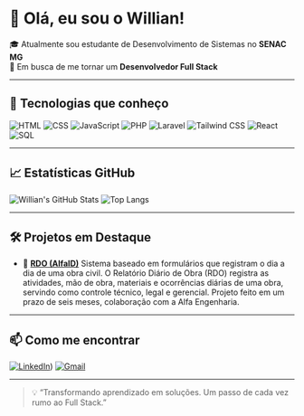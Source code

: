 # 👋 Olá, eu sou o Willian!

🎓 Atualmente sou estudante de Desenvolvimento de Sistemas no **SENAC MG**  
🎯 Em busca de me tornar um **Desenvolvedor Full Stack**

---

## 🚀 Tecnologias que conheço

![HTML](https://img.shields.io/badge/HTML5-E34F26?style=flat&logo=html5&logoColor=white)
![CSS](https://img.shields.io/badge/CSS3-1572B6?style=flat&logo=css3&logoColor=white)
![JavaScript](https://img.shields.io/badge/JavaScript-F7DF1E?style=flat&logo=javascript&logoColor=black)
![PHP](https://img.shields.io/badge/PHP-777BB4?style=flat&logo=php&logoColor=white)
![Laravel](https://img.shields.io/badge/Laravel-FF2D20?style=flat&logo=laravel&logoColor=white)
![Tailwind CSS](https://img.shields.io/badge/Tailwind_CSS-38B2AC?style=flat&logo=tailwind-css&logoColor=white)
![React](https://img.shields.io/badge/React-20232A?style=flat&logo=react&logoColor=61DAFB)
![SQL](https://img.shields.io/badge/SQL-4479A1?style=flat&logo=mysql&logoColor=white)

---

## 📈 Estatísticas GitHub

![Willian's GitHub Stats](https://github-readme-stats.vercel.app/api?username=vianawill&show_icons=true&theme=tokyonight)
![Top Langs](https://github-readme-stats.vercel.app/api/top-langs/?username=vianawill&layout=compact&theme=tokyonight)

---

## 🛠 Projetos em Destaque

- 📌 [**RDO (AlfaID)**]([https://github.com/vianawill/VIANAforms](https://github.com/vianawill/Rdo---29.04.git))  
  Sistema baseado em formulários que registram o dia a dia de uma obra civil. 
  O Relatório Diário de Obra (RDO) registra as atividades, mão de obra, materiais e ocorrências diárias de uma obra, servindo como controle técnico, legal e gerencial.
  Projeto feito em um prazo de seis meses, colaboração com a Alfa Engenharia.


<!-- Adicione outros projetos fixados aqui se quiser -->

---

## 📫 Como me encontrar

[![LinkedIn](https://img.shields.io/badge/LinkedIn-blue?style=flat&logo=linkedin&logoColor=white)](https://www.linkedin.com/in/willian-viana-667015328))
[![Gmail](https://img.shields.io/badge/Gmail-red?style=flat&logo=gmail&logoColor=white)](willian.v.f.wv@gmail.com)

---

> 💡 “Transformando aprendizado em soluções. Um passo de cada vez rumo ao Full Stack.”  

